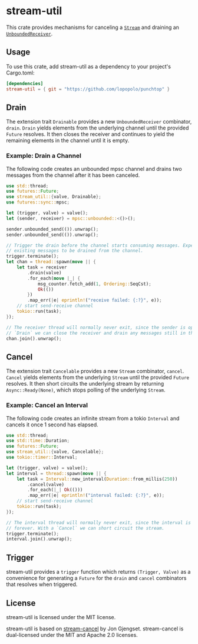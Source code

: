 # stream-util

This crate provides mechanisms for canceling a [`Stream`](https://docs.rs/futures/0.1/futures/stream/trait.Stream.html)
and draining an [`UnboundedReceiver`](https://docs.rs/futures/0.1/futures/sync/mpsc/struct.UnboundedReceiver.html).

## Usage

To use this crate, add stream-util as a dependency to your project's Cargo.toml:

```toml
[dependencies]
stream-util = { git = "https://github.com/lopopolo/punchtop" }
```

## Drain

The extension trait `Drainable` provides a new `UnboundedReceiver` combinator,
`drain`. `Drain` yields elements from the underlying channel until the provided
`Future` resolves. It then closes the receiver and continues to yield the
remaining elements in the channel until it is empty.

### Example: Drain a Channel

The following code creates an unbounded mpsc channel and drains two messages from
the channel after it has been canceled.

```rust
use std::thread;
use futures::Future;
use stream_util::{valve, Drainable};
use futures::sync::mpsc;

let (trigger, valve) = valve();
let (sender, receiver) = mpsc::unbounded::<()>();

sender.unbounded_send(()).unwrap();
sender.unbounded_send(()).unwrap();

// Trigger the drain before the channel starts consuming messages. Expect all
// existing messages to be drained from the channel.
trigger.terminate();
let chan = thread::spawn(move || {
    let task = receiver
        .drain(valve)
        .for_each(move |_| {
            msg_counter.fetch_add(1, Ordering::SeqCst);
            Ok(())
        })
        .map_err(|e| eprintln!("receive failed: {:?}", e));
    // start send-receive channel
    tokio::run(task);
});

// The receiver thread will normally never exit, since the sender is open. With a
// `Drain` we can close the receiver and drain any messages still in the channel.
chan.join().unwrap();
```

## Cancel

The extension trait `Cancelable` provides a new `Stream` combinator, `cancel`.
`Cancel` yields elements from the underlying `Stream` until the provided `Future`
resolves. It then short circuits the underlying stream by returning
`Async::Ready(None)`, which stops polling of the underlying `Stream`.

### Example: Cancel an Interval

The following code creates an infinite stream from a tokio `Interval` and cancels
it once 1 second has elapsed.

```rust
use std::thread;
use std::time::Duration;
use futures::Future;
use stream_util::{valve, Cancelable};
use tokio::timer::Interval;

let (trigger, valve) = valve();
let interval = thread::spawn(move || {
    let task = Interval::new_interval(Duration::from_millis(250))
        .cancel(valve)
        .for_each(|_| Ok(()))
        .map_err(|e| eprintln!("interval failed: {:?}", e));
    // start send-receive channel
    tokio::run(task);
});

// The interval thread will normally never exit, since the interval is repeats
// forever. With a `Cancel` we can short circuit the stream.
trigger.terminate();
interval.join().unwrap();
```

## Trigger

stream-util provides a `trigger` function which returns `(Trigger, Valve)` as a
convenience for generating a `Future` for the `drain` and `cancel` combinators
that resolves when triggered.

## License

stream-util is licensed under the MIT license.

stream-util is based on [stream-cancel](https://github.com/jonhoo/stream-cancel)
by Jon Gjengset. stream-cancel is dual-licensed under the MIT and Apache 2.0
licenses.
